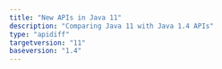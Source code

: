 ```yaml
---
title: "New APIs in Java 11"
description: "Comparing Java 11 with Java 1.4 APIs"
type: "apidiff"
targetversion: "11"
baseversion: "1.4"
---
```

